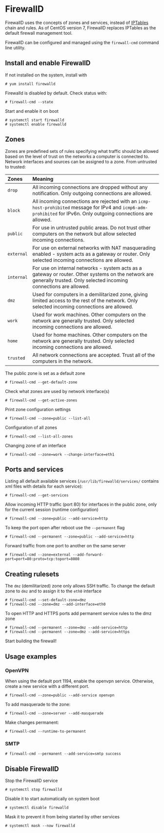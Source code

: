 # FirewallD

FirewallD uses the concepts of zones and services, instead of [IPTables](iptables.md) chain and rules. As of CentOS version 7, FirewallD replaces IPTables as the default firewall management tool.

FirewallD can be configured and managed using the `firewall-cmd` command line utility. 

## Install and enable FirewallD

If not installed on the system, install with

    # yum install firewalld

Firewalld is disabled by default. Check status with:

    # firewall-cmd --state

Start and enable it on boot

    # systemctl start firewalld
    # systemctl enable firewalld

## Zones

Zones are predefined sets of rules specifying what traffic should be allowed based on the level of trust on the networks a computer is connected to. Network interfaces and sources can be assigned to a zone. From untrusted to trusted:

| Zones | Meaning |
|:---- | :---- |
|`drop` |All incoming connections are dropped without any notification. Only outgoing connections are allowed.|
|`block` |All incoming connections are rejected with an `icmp-host-prohibited` message for IPv4 and `icmp6-adm-prohibited` for IPv6n. Only outgoing connections are allowed. |
|`public` |For use in untrusted public areas. Do not trust other computers on the network but allow selected incoming connections. |
|`external` |For use on external networks with NAT masquerading enabled - system acts as a gateway or router. Only selected incoming connections are allowed. |
|`internal` |For use on internal networks - system acts as a gateway or router. Other systems on the network are generally trusted. Only selected incoming connections are allowed. |
|`dmz` |Used for computers in a demilitarized zone, giving limited access to the rest of the network. Only selected incoming connections are allowed. |
|`work` |Used for work machines. Other computers on the network are generally trusted. Only selected incoming connections are allowed. |
|`home` |Used for home machines. Other computers on the network are generally trusted. Only selected incoming connections are allowed. |
|`trusted` |All network connections are accepted. Trust all of the computers in the network. |

The public zone is set as a default zone

    # firewall-cmd --get-default-zone

Check what zones are used by network interface(s)

    # firewall-cmd --get-active-zones

Print zone configuration settings

    # firewall-cmd --zone=public --list-all

Configuration of all zones

    # firewall-cmd --list-all-zones

Changing zone of an interface

    # firewall-cmd --zone=work --change-interface=eth1

## Ports and services

Listing all default available services (`/usr/lib/firewalld/services/` contains xml files with details for each service):

    # firewall-cmd --get-services

Allow incoming HTTP traffic (port 80) for interfaces in the public zone, only for the current session (runtime configuration)

    # firewall-cmd --zone=public --add-service=http

To keep the port open after reboot use the `--permanent` flag

    # firewall-cmd --permanent --zone=public --add-service=http

Forward traffic from one port to another on the same server

    # firewall-cmd --zone=external --add-forward-port=port=80:proto=tcp:toport=8080

## Creating rulesets

The `dmz` (demilitarized) zone only allows SSH traffic. To change the default zone to `dmz` and to assign it to the `eth0` interface

    # firewall-cmd --set-default-zone=dmz
    # firewall-cmd --zone=dmz --add-interface=eth0

To open HTTP and HTTPS ports add permanent service rules to the dmz zone

    # firewall-cmd --permanent --zone=dmz --add-service=http
    # firewall-cmd --permanent --zone=dmz --add-service=https

Start building the firewall! 

## Usage examples
###  OpenVPN

When using the default port 1194, enable the openvpn service. Otherwise, create a new service with a different port.

    # firewall-cmd --zone=public --add-service openvpn

To add masquerade to the zone:

    # firewall-cmd --zone=server --add-masquerade

Make changes permanent:

    # firewall-cmd --runtime-to-permanent

### SMTP

    # firewall-cmd --permanent --add-service=smtp success

## Disable FirewallD

Stop the FirewallD service

    # systemctl stop firewalld

Disable it to start automatically on system boot

    # systemctl disable firewalld

Mask it to prevent it from being started by other services

    # systemctl mask --now firewalld
